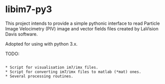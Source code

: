 libim7-py3
==========

This project intends to provide a simple pythonic interface to read Particle Image Velocimetry (PIV) image and vector fields files created by LaVision Davis software.

Adopted for using with python 3.x.

TODO:
~~~~~

* Script for visualisation im7/imx files.
* Script for converting im7/imx files to matlab (*mat) ones.
* Several processing routines.


